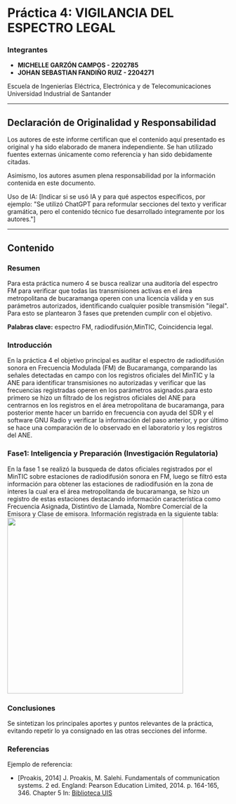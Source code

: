 # Práctica 4: VIGILANCIA DEL ESPECTRO LEGAL

### Integrantes
- **MICHELLE GARZÓN CAMPOS - 2202785**
- **JOHAN SEBASTIAN FANDIÑO RUIZ - 2204271**

Escuela de Ingenierías Eléctrica, Electrónica y de Telecomunicaciones  
Universidad Industrial de Santander

---

## Declaración de Originalidad y Responsabilidad
Los autores de este informe certifican que el contenido aquí presentado es original y ha sido elaborado de manera independiente. Se han utilizado fuentes externas únicamente como referencia y han sido debidamente citadas.

Asimismo, los autores asumen plena responsabilidad por la información contenida en este documento. 

Uso de IA: [Indicar si se usó IA y para qué aspectos específicos, por ejemplo: "Se utilizó ChatGPT para reformular secciones del texto y verificar gramática, pero el contenido técnico fue desarrollado íntegramente por los autores."]

---
## Contenido

### Resumen
Para esta práctica numero 4 se busca realizar una auditoría del espectro FM para verificar que todas las transmisiones activas en el área metropolitana de bucaramanga operen con una licencia válida y en sus parámetros autorizados, identificando cualquier posible transmisión "ilegal". Para esto se plantearon 3 fases que pretenden cumplir con el objetivo. 

**Palabras clave:** espectro FM, radiodifusión,MinTIC, Coincidencia legal. 

### Introducción
En la práctica 4 el objetivo principal es auditar el espectro de radiodifusión sonora en Frecuencia Modulada (FM) de Bucaramanga, comparando las señales detectadas en campo con los registros oficiales del MinTIC y la ANE para identificar transmisiones no autorizadas y verificar que las frecuencias registradas operen en los parámetros asignados.para esto primero se hizo un filtrado de los registros oficiales del ANE para centrarnos en los registros en el área metropolitana de bucaramanga, para posterior mente hacer un barrido en frecuencia con ayuda del SDR y el software GNU Radio y verificar la información del paso anterior, y por último se hace una comparación de lo observado en el laboratorio y los registros del ANE.


### Fase1: Inteligencia y Preparación (Investigación Regulatoria)
En la fase 1 se realizó la busqueda de datos oficiales registrados por el MinTIC sobre estaciones de radiodifusión sonora en FM, luego se filtró esta información para obtener las estaciones de radiodifusión en la zona de interes la cual era el área metropolitanda de bucaramanga, se hizo un registro de estas estaciones destacando información característica como Frecuencia Asignada, Distintivo de Llamada, Nombre Comercial de la Emisora y Clase de emisora. Información registrada en la siguiente tabla:
<img src="imagenes/Captura de pantalla 2025-10-07 214359.png" width="400">


### Conclusiones
Se sintetizan los principales aportes y puntos relevantes de la práctica, evitando repetir lo ya consignado en las otras secciones del informe. 

### Referencias
Ejemplo de referencia:

- [Proakis, 2014] J. Proakis, M. Salehi. Fundamentals of communication systems. 2 ed. England: Pearson Education Limited, 2014. p. 164-165, 346. Chapter 5 In: [Biblioteca UIS](https://uis.primo.exlibrisgroup.com/permalink/57UIDS_INST/63p0of/cdi_askewsholts_vlebooks_9781292015699)

